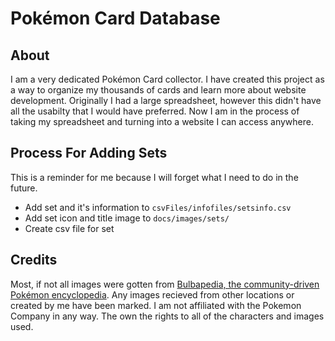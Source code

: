 # Pokémon Card Database

## About

I am a very dedicated Pokémon Card collector.
I have created this project as a way to organize my thousands of cards and learn
more about website development. Originally I had a large spreadsheet, however 
this didn't have all the usabilty that I would have preferred. Now I am in the 
process of taking my spreadsheet and turning into a website I can access anywhere.

## Process For Adding Sets

This is a reminder for me because I will forget what I need to do in the future.

- Add set and it's information to `csvFiles/infofiles/setsinfo.csv`
- Add set icon and title image to `docs/images/sets/`
- Create csv file for set



## Credits

Most, if not all images were gotten from 
[Bulbapedia, the community-driven Pokémon encyclopedia](https://bulbapedia.bulbagarden.net/wiki/Main_Page "Bulbapedia Homepage").
Any images recieved from other locations or created by me have been marked.
I am not affiliated with the Pokemon Company in any way. The own the rights to all
of the characters and images used.
